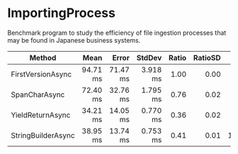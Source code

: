 # ImportingProcess
Benchmark program to study the efficiency of file ingestion processes that may be found in Japanese business systems.

|             Method |     Mean |    Error |   StdDev | Ratio | RatioSD |      Gen 0 |     Gen 1 |     Gen 2 | Allocated |
|------------------- |---------:|---------:|---------:|------:|--------:|-----------:|----------:|----------:|----------:|
|  FirstVersionAsync | 94.71 ms | 71.47 ms | 3.918 ms |  1.00 |    0.00 |  5666.6667 | 3000.0000 | 1500.0000 |     41 MB |
|      SpanCharAsync | 72.40 ms | 32.76 ms | 1.795 ms |  0.76 |    0.02 |  5285.7143 | 2714.2857 | 1571.4286 |     39 MB |
|   YieldReturnAsync | 34.21 ms | 14.05 ms | 0.770 ms |  0.36 |    0.02 |  7866.6667 | 1666.6667 | 1600.0000 |     39 MB |
| StringBuilderAsync | 38.95 ms | 13.74 ms | 0.753 ms |  0.41 |    0.01 | 10500.0000 | 2071.4286 | 2000.0000 |     48 MB |
